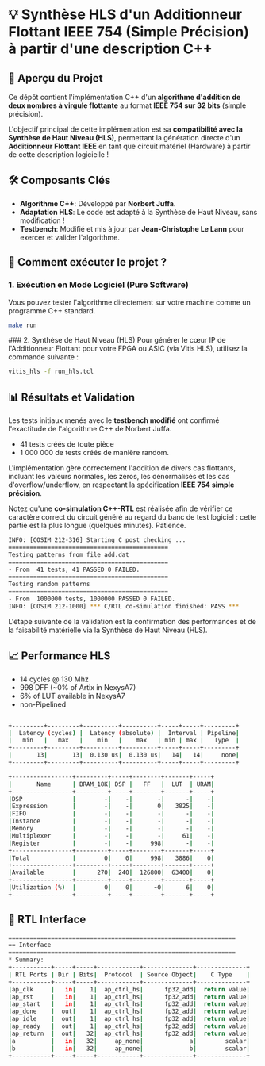 # 💡 Synthèse HLS d'un Additionneur Flottant IEEE 754 (Simple Précision) à partir d'une description C++

## 🎯 Aperçu du Projet

Ce dépôt contient l'implémentation C++ d'un **algorithme d'addition de deux nombres à virgule flottante** au format **IEEE 754 sur 32 bits** (simple précision).

L'objectif principal de cette implémentation est sa **compatibilité avec la Synthèse de Haut Niveau (HLS)**, permettant la génération directe d'un **Additionneur Flottant IEEE** en tant que circuit matériel (Hardware) à partir de cette description logicielle !

## 🛠️ Composants Clés

* **Algorithme C++**: Développé par **Norbert Juffa**.
* **Adaptation HLS**: Le code est adapté à la Synthèse de Haut Niveau, sans modification !
* **Testbench**: Modifié et mis à jour par **Jean-Christophe Le Lann** pour exercer et valider l'algorithme.

## 🚀 Comment exécuter le projet ?

### 1. Exécution en Mode Logiciel (Pure Software)

Vous pouvez tester l'algorithme directement sur votre machine comme un programme C++ standard.

```bash
make run
```

### 2. Synthèse de Haut Niveau (HLS)
Pour générer le cœur IP de l'Additionneur Flottant pour votre FPGA ou ASIC (via Vitis HLS), utilisez la commande suivante :
```bash
vitis_hls -f run_hls.tcl
```

## 📊 Résultats et Validation

Les tests initiaux menés avec le **testbench modifié** ont confirmé l'exactitude de l'algorithme C++ de Norbert Juffa.

- 41 tests créés de toute pièce
- 1 000 000 de tests créés de manière random.

L'implémentation gère correctement l'addition de divers cas flottants, incluant les valeurs normales, les zéros, les dénormalisés et les cas d'overflow/underflow, en respectant la spécification **IEEE 754 simple précision**.

Notez qu'une **co-simulation C++-RTL** est réalisée afin de vérifier ce caractère correct du circuit généré au regard du banc de test logiciel : cette partie est la plus longue (quelques minutes). Patience.

```bash
INFO: [COSIM 212-316] Starting C post checking ...
=============================================
Testing patterns from file add.dat
=============================================
- From  41 tests, 41 PASSED 0 FAILED.
=============================================
Testing random patterns
=============================================
- From  1000000 tests, 1000000 PASSED 0 FAILED.
INFO: [COSIM 212-1000] *** C/RTL co-simulation finished: PASS ***
```

L'étape suivante de la validation est la confirmation des performances et de la faisabilité matérielle via la Synthèse de Haut Niveau (HLS).

## 📈 Performance HLS

* 14 cycles @ 130 Mhz
* 998 DFF (~0% of Artix in NexysA7)
* 6% of LUT available in NexysA7
* non-Pipelined

```bash

+---------+---------+----------+----------+-----+-----+---------+
|  Latency (cycles) |  Latency (absolute) |  Interval | Pipeline|
|   min   |   max   |    min   |    max   | min | max |   Type  |
+---------+---------+----------+----------+-----+-----+---------+
|       13|       13|  0.130 us|  0.130 us|   14|   14|     none|
+---------+---------+----------+----------+-----+-----+---------+

+-----------------+---------+-----+--------+-------+-----+
|       Name      | BRAM_18K| DSP |   FF   |  LUT  | URAM|
+-----------------+---------+-----+--------+-------+-----+
|DSP              |        -|    -|       -|      -|    -|
|Expression       |        -|    -|       0|   3825|    -|
|FIFO             |        -|    -|       -|      -|    -|
|Instance         |        -|    -|       -|      -|    -|
|Memory           |        -|    -|       -|      -|    -|
|Multiplexer      |        -|    -|       -|     61|    -|
|Register         |        -|    -|     998|      -|    -|
+-----------------+---------+-----+--------+-------+-----+
|Total            |        0|    0|     998|   3886|    0|
+-----------------+---------+-----+--------+-------+-----+
|Available        |      270|  240|  126800|  63400|    0|
+-----------------+---------+-----+--------+-------+-----+
|Utilization (%)  |        0|    0|      ~0|      6|    0|
+-----------------+---------+-----+--------+-------+-----+
```

## 🧩 RTL Interface

```bash
================================================================
== Interface
================================================================
* Summary:
+-----------+-----+-----+------------+--------------+--------------+
| RTL Ports | Dir | Bits|  Protocol  | Source Object|    C Type    |
+-----------+-----+-----+------------+--------------+--------------+
|ap_clk     |   in|    1|  ap_ctrl_hs|      fp32_add|  return value|
|ap_rst     |   in|    1|  ap_ctrl_hs|      fp32_add|  return value|
|ap_start   |   in|    1|  ap_ctrl_hs|      fp32_add|  return value|
|ap_done    |  out|    1|  ap_ctrl_hs|      fp32_add|  return value|
|ap_idle    |  out|    1|  ap_ctrl_hs|      fp32_add|  return value|
|ap_ready   |  out|    1|  ap_ctrl_hs|      fp32_add|  return value|
|ap_return  |  out|   32|  ap_ctrl_hs|      fp32_add|  return value|
|a          |   in|   32|     ap_none|             a|        scalar|
|b          |   in|   32|     ap_none|             b|        scalar|
+-----------+-----+-----+------------+--------------+--------------+
```
